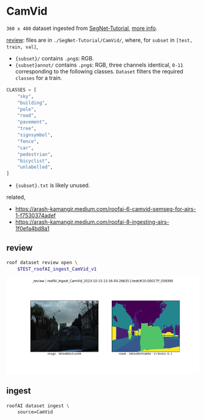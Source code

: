 # CamVid

`360 x 480` dataset ingested from [SegNet-Tutorial](https://github.com/alexgkendall/SegNet-Tutorial), [more info](http://mi.eng.cam.ac.uk/research/projects/VideoRec/CamVid/).

[review](../../notebooks/dataset/review.ipynb): files are in `./SegNet-Tutorial/CamVid/`, where, for `subset` in `[test, train, val]`,

- `{subset}/` contains `.png`s: RGB.
- `{subset}annot/` contains `.png`s: RGB, three channels identical, `0-11` corresponding to the following classes. `Dataset` filters the required `classes` for a train.

```python
CLASSES = [
    "sky",
    "building",
    "pole",
    "road",
    "pavement",
    "tree",
    "signsymbol",
    "fence",
    "car",
    "pedestrian",
    "bicyclist",
    "unlabelled",
]
```

- `{subset}.txt` is likely unused.

related,

- https://arash-kamangir.medium.com/roofai-6-camvid-semseg-for-airs-1-f7530374adef
- https://arash-kamangir.medium.com/roofai-8-ingesting-airs-1f0efa4bd8a1

## review

```bash
roof dataset review open \
    $TEST_roofAI_ingest_CamVid_v1
```

![image](../../../assets/0001TP_009390.png)

## ingest

```bash
roofAI dataset ingest \
    source=CamVid
```